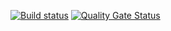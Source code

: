 [![Build status](https://dev.azure.com/frankamente/PersonalTraining/_apis/build/status/PersonalTraining-ASP.NET-CI%20(1))](https://dev.azure.com/frankamente/PersonalTraining/_build/latest?definitionId=3)  [![Quality Gate Status](https://sonarcloud.io/api/project_badges/measure?project=PersonalTraining&metric=alert_status)](https://sonarcloud.io/dashboard?id=PersonalTraining)

